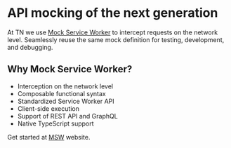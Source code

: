 # API mocking of the next generation

At TN we use [Mock Service Worker](https://mswjs.io/) to intercept requests on the network level.
Seamlessly reuse the same mock definition for testing, development, and debugging.

## Why Mock Service Worker?

- Interception on the network level
- Composable functional syntax
- Standardized Service Worker API
- Client-side execution
- Support of REST API and GraphQL
- Native TypeScript support

Get started at [MSW](https://mswjs.io/) website.

